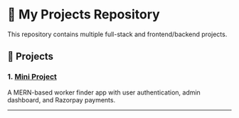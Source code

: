 # 💼 My Projects Repository

This repository contains multiple full-stack and frontend/backend projects.

## 📂 Projects

### 1. [Mini Project](./Mini%20Project/README.md)
A MERN-based worker finder app with user authentication, admin dashboard, and Razorpay payments.


---

